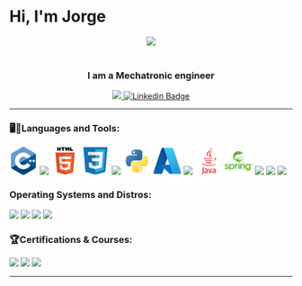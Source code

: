 # Hi, I'm Jorge
<div id="my-header" align="center">
 <img src="https://media.giphy.com/media/MT5UUV1d4CXE2A37Dg/giphy.gif" width="200px"><br><br>
  <h3>I am a Mechatronic engineer </h3>
  
  <a href="https://twitter.com/Joris369">
    <img src="https://img.shields.io/twitter/follow/Joris369?logo=twitter&style=for-the-badge">
  </a>
 <a href="https://www.linkedin.com/in/jorgeluishdzg36/">
  <img src="https://img.shields.io/twitter/url?color=blue&label=My%20Linkedin&logo=linkedin&logoColor=blue&style=for-the-badge&url=https%3A%2F%2Fwww.linkedin.com%2Fin%2Fjorgeluishdzg36%2F" alt="Linkedin Badge">
</a>
</div>

---

<div>
<h3> 🖥️🔧Languages and Tools: </h3>
  <div align="left">
    <img src="https://github.com/devicons/devicon/blob/master/icons/cplusplus/cplusplus-original.svg" width="50px">
    <img src="https://cdn.jsdelivr.net/gh/devicons/devicon@latest/icons/bash/bash-original.svg" width="50px"/>
    <img src="https://github.com/devicons/devicon/blob/master/icons/html5/html5-original-wordmark.svg" width="50px">
    <img src="https://github.com/devicons/devicon/blob/master/icons/css3/css3-original.svg" width="50px">
    <img src="https://cdn.jsdelivr.net/gh/devicons/devicon@latest/icons/arduino/arduino-original.svg" width="50px"/>
    <img src="https://github.com/devicons/devicon/blob/master/icons/python/python-original.svg" width="50px">
    <img src="https://github.com/devicons/devicon/blob/master/icons/azure/azure-original.svg" width="50px">
    <img src="https://cdn.jsdelivr.net/gh/devicons/devicon@latest/icons/azuresqldatabase/azuresqldatabase-original.svg" width="50px" />
    <img src="https://github.com/devicons/devicon/blob/master/icons/java/java-plain-wordmark.svg" width="50px">
    <img src="https://github.com/devicons/devicon/blob/master/icons/spring/spring-original-wordmark.svg" width="50px">
    <img src="https://cdn.jsdelivr.net/gh/devicons/devicon@latest/icons/neovim/neovim-original.svg" width="50px"/>
    <img src="https://cdn.jsdelivr.net/gh/devicons/devicon@latest/icons/vscode/vscode-original.svg" width="50px"/>
    <img src="https://cdn.jsdelivr.net/gh/devicons/devicon@latest/icons/git/git-original.svg" width="50px"/>



  </div>
<h3>Operating Systems and Distros:</h3>
  <img src="https://cdn.jsdelivr.net/gh/devicons/devicon@latest/icons/linux/linux-original.svg" width="50px"/>
  <img src="https://cdn.jsdelivr.net/gh/devicons/devicon@latest/icons/archlinux/archlinux-original.svg" width="50px"/>
  <img src="https://cdn.jsdelivr.net/gh/devicons/devicon@latest/icons/ubuntu/ubuntu-original.svg" width="50px"/>
  <img src="https://cdn.jsdelivr.net/gh/devicons/devicon@latest/icons/windows11/windows11-original.svg" width="50px"/>


    
  <div align="left">
    <h3> 🏆Certifications & Courses: </h3>
    <a href="https://www.credly.com/badges/c00a3ecd-8ff7-456c-b802-4f2789a26c6a"><img src="https://learn.microsoft.com/es-es/media/learn/certification/badges/microsoft-certified-fundamentals-badge.svg" width="100px"></a>
    <a href="https://app.aluracursos.com/user/Jorls99/program/certificate"><img src="https://www.aluracursos.com/assets/api/programas/oracle-one.svg" width="100px"></a>
    <a href="https://www.credly.com/badges/3aba0026-5383-4ff0-bd06-f3e007e19c5f"><img src="https://images.credly.com/size/340x340/images/d62dcf8f-1ad4-42d4-9a07-1c59e2d5d9e9/image.png" width="100px"></a>
  </div>
</div>

---
